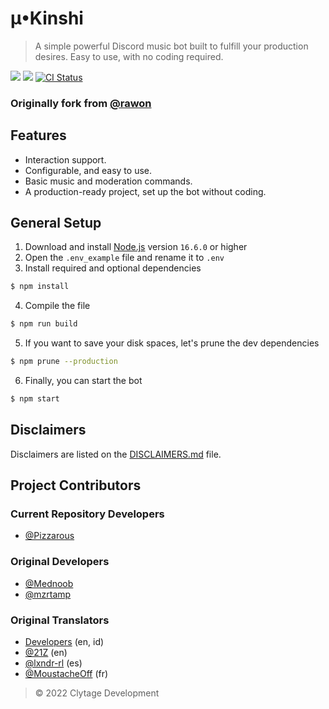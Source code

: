 # µ•Kinshi

> A simple powerful Discord music bot built to fulfill your production desires. Easy to use, with no coding required.

<a href="https://discord.com/api/oauth2/authorize?client_id=1045474091408314479&permissions=414568500416&scope=bot"><img src="https://img.shields.io/static/v1?label=Invite%20Me&message=u.Kinshi%232499&plastic&color=5865F2&logo=discord"></a>
<img src="https://badgen.net/badge/icon/typescript?icon=typescript&label">
<a href="https://github.com/Pizzarous/SomewhatUpset/actions?query=workflow%3A%22Lint+code+and+compile+setup+script%22"><img src="https://github.com/Clytage/rawon/workflows/Lint%20code%20and%20compile%20setup%20script/badge.svg" alt="CI Status" /></a>

### Originally fork from [@rawon](https://github.com/Clytage/rawon)

## Features
- Interaction support.
- Configurable, and easy to use.
- Basic music and moderation commands.
- A production-ready project, set up the bot without coding.

## General Setup
1. Download and install [Node.js](https://nodejs.org) version `16.6.0` or higher
2. Open the `.env_example` file and rename it to `.env`
3. Install required and optional dependencies
```sh
$ npm install
```
4. Compile the file
```sh
$ npm run build
```
5. If you want to save your disk spaces, let's prune the dev dependencies
```sh
$ npm prune --production
```
6. Finally, you can start the bot
```sh
$ npm start
```

## Disclaimers
Disclaimers are listed on the [DISCLAIMERS.md](./DISCLAIMERS.md) file.

## Project Contributors

### Current Repository Developers
- [@Pizzarous](https://github.com/Pizzarous)

### Original Developers
- [@Mednoob](https://github.com/Mednoob)
- [@mzrtamp](https://github.com/mzrtamp)

### Original Translators
- [Developers](#developers) (en, id)
- [@21Z](https://github.com/21Z) (en)
- [@lxndr-rl](https://github.com/lxndr-rl) (es)
- [@MoustacheOff](https://github.com/MoustacheOff) (fr)

> © 2022 Clytage Development
